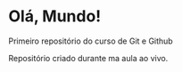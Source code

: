 # Olá, Mundo!
 Primeiro repositório do curso de Git e Github

 Repositório criado durante ma aula ao vivo.
